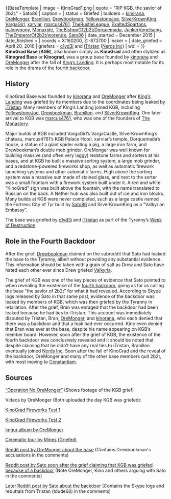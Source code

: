 {{BaseTemplate
| image = KinoGrad1.png
| quote = "RIP KGB, the savior of 2b2t." - Sato86
| caption =
| status = Griefed
| builders = [kinorana](https://2b2t.miraheze.org/wiki/kinorana), [OreMonger](https://2b2t.miraheze.org/wiki/OreMonger), [Branillon](https://2b2t.miraheze.org/wiki/Branillon), [Drewbookman](https://2b2t.miraheze.org/wiki/Drewbookman), [YellowstoneJoe](https://2b2t.miraheze.org/wiki/YellowstoneJoe), [SilverKrownKing](https://2b2t.miraheze.org/wiki/SilverKrownKing), [VargaGirl](https://2b2t.miraheze.org/wiki/VargaGirl), [xarviar](https://2b2t.miraheze.org/wiki/xarviar), [marcus4761](https://2b2t.miraheze.org/wiki/marcus4761), [TheRustleLeague](https://2b2t.miraheze.org/wiki/TheRustleLeague), [ExaltedSpartans](https://2b2t.miraheze.org/wiki/ExaltedSpartans), [balonypony](https://2b2t.miraheze.org/wiki/balonypony), [Monaxide](https://2b2t.miraheze.org/wiki/Monaxide), [TheBishopOf2b2t/Dorquemada](https://2b2t.miraheze.org/wiki/Dorquemada), [JunkerVogelsang](https://2b2t.miraheze.org/wiki/JunkerVogelsang), [TheEmperorOf2b2t/worende](https://2b2t.miraheze.org/wiki/worende), [Sato86](https://2b2t.miraheze.org/wiki/Sato86)
| date_started = December 2015
| date_finished =
| coords = X:160200, Z:-873700
| leaker =
| date_griefed = April 20, 2016
| griefers = [c1yd3i](https://2b2t.miraheze.org/wiki/c1yd3i) and [iTristan](https://2b2t.miraheze.org/wiki/iTristan) ([Nerds Inc](https://2b2t.miraheze.org/wiki/Nerds_Inc))
| wdl =
}}
**KinoGrad Base** (**KGB**), also known simply as **KinoGrad** and often stylized as **Kinograd Base** or **Kinograd**, was a group base founded by [kinorana](https://2b2t.miraheze.org/wiki/kinorana) and [OreMonger](https://2b2t.miraheze.org/wiki/OreMonger) after the fall of [King’s Landing](https://2b2t.miraheze.org/wiki/King%27s_Landing). It is perhaps most notable for its role in the drama of the [fourth backdoor](https://2b2t.miraheze.org/wiki/Backdoors#Fourth_Backdoor).

## History
KinoGrad Base was founded by [kinorana](https://2b2t.miraheze.org/wiki/kinorana) and [OreMonger](https://2b2t.miraheze.org/wiki/OreMonger) after [King’s Landing](https://2b2t.miraheze.org/wiki/King%27s_Landing) was griefed by its members due to the coordinates being leaked by [iTristan](https://2b2t.miraheze.org/wiki/iTristan). Many members of King’s Landing joined KGB, including [YellowstoneJoe](https://2b2t.miraheze.org/wiki/Yellowstonejoe), [Drewbookman](https://2b2t.miraheze.org/wiki/Drewbookman), [Branillon](https://2b2t.miraheze.org/wiki/Branillon), and [SilverKrownKing](https://2b2t.miraheze.org/wiki/SilverKrownKing). One later arrival to KGB was [marcus4761](https://2b2t.miraheze.org/wiki/marcus4761), who was one of the founders of [The Monastery](https://2b2t.miraheze.org/wiki/The_Monastery).

Major builds at KGB included VargaGirl’s VargaCastle, SilverKrownKing’s chateau, marcus4761’s KGB Palace Hotel, xarviar’s temple, Dorquemada’s house, a statue of a giant spider eating a pig, a large iron farm, and Drewbookman’s double mob grinder. OreMonger was well known for building massive (and often very laggy) redstone farms and sorters at his bases, and at KGB he built a massive sorting system, a large mob grinder, and a redstone-powered fireworks shop, as well as automatic firework launching systems and other automatic farms. High above the sorting system was a massive sun made of stained glass, and next to the sorter was a small fountain with a firework system built under it. A red and white “KinoGrad” sign was built above the fountain, with the name translated to Russian on the back. A Nether hub was also built out of ice and iron blocks. Many builds at KGB were never completed, such as a large castle named the Fortress City of Tyr built by [Sato86](https://2b2t.miraheze.org/wiki/Sato86) and SilverKrownKing as a “Valkyrian Embassy”.

The base was griefed by [c1yd3i](https://2b2t.miraheze.org/wiki/c1yd3i) and [iTristan](https://2b2t.miraheze.org/wiki/iTristan) as part of the Tyranny’s [Week of Destruction](https://2b2t.miraheze.org/wiki/Week_of_Destruction).

## Role in the Fourth Backdoor
After the grief, [Drewbookman](https://2b2t.miraheze.org/wiki/Drewbookman) claimed on the subreddit that Sato had leaked the base to the Tyranny, albeit without providing any substantial evidence. This information should be taken with a grain of salt as Drew and Sato have hated each other ever since Drew griefed [Valkyria](https://2b2t.miraheze.org/wiki/Valkyria_(base)).

The grief of KGB was one of the key pieces of evidence that Sato pointed to when revealing the existence of the [fourth backdoor](https://2b2t.miraheze.org/wiki/Backdoors#Fourth_Backdoor), going as far as calling the base “the savior of 2b2t” for what it had revealed. According to Skype logs released by Sato in that same post, evidence of the backdoor was leaked by members of KGB, which was then griefed by the Tyranny in retaliation. After the grief, Bran was enraged that the backdoor had been leaked because he had ties to iTristan. This account was immediately disputed by Tristan, Bran, [OreMonger](https://2b2t.miraheze.org/wiki/OreMonger), and [kinorana](https://2b2t.miraheze.org/wiki/kinorana), who each denied that there was a backdoor and that a leak had ever occurred. Kino even denied that Bran was ever at the base, despite his name appearing on KGB’s member board. However, soon after the grief of KGB, the existence of the fourth backdoor was conclusively revealed and it should be noted that despite claiming that he didn’t have any real ties to iTristan, Branillon eventually joined [Nerds Inc](https://2b2t.miraheze.org/wiki/Nerds_Inc). Soon after the fall of KinoGrad and the reveal of the backdoor, OreMonger and many of the other base members quit 2b2t, with most moving to [Constantiam](https://2b2t.miraheze.org/wiki/Constantiam).

## Sources
[“Operation No OreMonger”](https://www.youtube.com/watch?v=kSlY4PO492g) (Shows footage of the KGB grief)

Videos by OreMonger (Both uploaded the day KGB was griefed):

[KinoGrad Fireworks Test 1](https://www.youtube.com/watch?v=a1Zn4TK1kGo)

[KinoGrad Fireworks Test 2](https://www.youtube.com/watch?v=UQriRZWflPg)

[Imgur album by OreMonger](https://imgur.com/gallery/ndGbK)

[Cinematic tour by Mines (Griefed)](https://www.youtube.com/watch?v=bHsKMY5pUQo)

[Reddit post by OreMonger about the base](https://www.reddit.com/r/2b2t/comments/50jmfi/oremongers_2016_2b2t_pics_part_one_kinograd_base/) (Contains Drewbookman's accusations in the comments)

[Reddit post by Sato soon after the grief claiming that KGB was griefed because of a backdoor](https://web.archive.org/web/20161202175236/https://www.reddit.com/r/2b2t/comments/4g7w0u/kgb_base_as_retaliation_for_leaking_the_backdoor/) (Note OreMonger, Kino and others arguing with Sato in the comments)

[Later Reddit post by Sato about the backdoor](https://web.archive.org/web/20160705111902/https://www.reddit.com/r/2b2t/comments/4go6jv/kgb_skype_chat_full_meltdown_the_moment_of_the/) (Contains the Skype logs and rebuttals from Tristan (tdude66) in the comments)